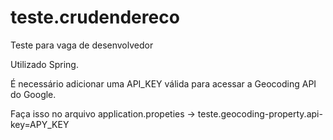 # teste.crudendereco
Teste para vaga de desenvolvedor

Utilizado Spring.

É necessário adicionar uma API_KEY válida para acessar a Geocoding API do Google.

Faça isso no arquivo application.propeties -> teste.geocoding-property.api-key=APY_KEY
